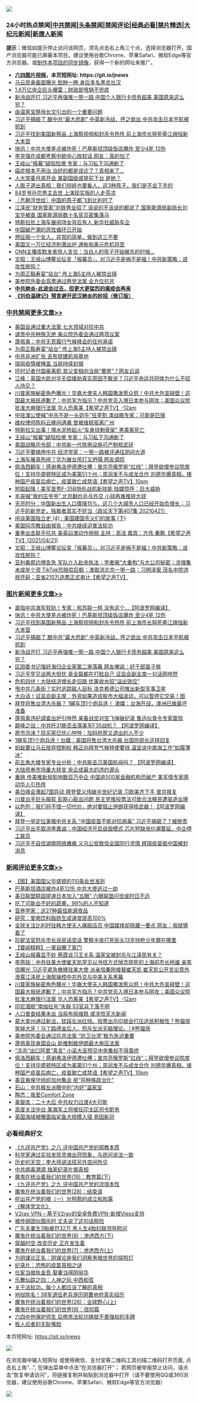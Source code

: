 ![](https://raw.githubusercontent.com/fqnews/bnews/master/64photo/fqnews-qr.jpg)

<div id="tt">
<h3>24小时热点禁闻|<a href="#%E4%B8%AD%E5%85%B1%E7%A6%81%E9%97%BB%E6%9B%B4%E5%A4%9A%E6%96%87%E7%AB%A0">中共禁闻</a>|<a href="#%E5%9B%BE%E7%89%87%E6%96%B0%E9%97%BB%E6%9B%B4%E5%A4%9A%E6%96%87%E7%AB%A0">头条禁闻</a>|<a href="#%E6%96%B0%E9%97%BB%E8%AF%84%E8%AE%BA%E6%9B%B4%E5%A4%9A%E6%96%87%E7%AB%A0">禁闻评论|<a href="#%E5%BF%85%E7%9C%8B%E7%BB%8F%E5%85%B8%E5%A5%BD%E6%96%87">经典必看|<a href="/video.md#%E7%A6%81%E7%89%87%E7%B2%BE%E9%80%89">禁片精选</a>|<a href="https://github.com/fqnews/djy/blob/master/gb/nf1351518.md#1">大纪元新闻</a>|<a href="https://github.com/fqnews/ntdtv/blob/master/gb/prog204.md#1">新唐人新闻</a></h3>
<div><b>提示：</b>微信如提示停止访问该网页，须先点击右上角三个点，选择浏览器打开。国产浏览器可能已屏蔽本项目，建议使用谷歌Chrome、苹果Safari、微软Edge等官方浏览器。或<a href="https://github.com/fqnews/bnews/blob/master/%E5%88%B6%E4%BD%9Cgit%E7%A6%81%E9%97%BB%E9%95%9C%E5%83%8F.md">制作本项目的同步镜像</a>，获得一个新的网址来推广。</div>
<ul>
<li><b><a href="http://d1.bdrive.tk/64.mp4" target="_blank">六四图片视频</a>，本页短网址: https://git.io/jnews</b></li>
<li><a href="/cbnews/20210421/1530767.md">马云现身画面曝光 脸肿一圈 身后多名黑衣壮汉</a></li>
<li><a href="/finance/20210421/1530791.md">1.6万亿央企巨头爆雷：财政部甩锅不兜底</a></li>
<li><a href="/topimagenews/20210421/1530786.md">新冷战开打 习近平再强推一带一路 中国个人银行卡债务超美 美国原来这么穷？</a></li>
<li><a href="/ssgc/20210421/1530870.md">由温家宝祭母长文引出的一个重要问题</a></li>
<li><a href="/topimagenews/20210422/1531040.md">习近平搞砸了 酿中共“最大悲剧” 中英新冷战，呼之欲出 中共攻击日本宇航被抓到</a></li>
<li><a href="/topimagenews/20210422/1531149.md">习近平找到美国新祭品 上海帮视频和封杀令热传 前上海市长猝死牵江绵恒新大本营</a></li>
<li><a href="/topimagenews/20210422/1531203.md">快讯！中共大使差点被炸死！巴基斯坦顶级饭店爆炸 至少4死 12伤</a></li>
<li><a href="/finance/20210422/1531085.md">李克强在成都考察中欧中心放软话 网友：真的怕了</a></li>
<li><a href="/cbnews/20210422/1531317.md">王岐山“报幕”疑陷险境 专家：与习私下沟通断了</a></li>
<li><a href="/health/20210421/1530840.md">癌症根本不用治 治好的都是误诊了？真相来了…</a></li>
<li><a href="/cnnews/20210422/1531289.md">人大常委月底开会 某副国级或提前下台 是她？</a></li>
<li><a href="/lifebaike/20210422/1531152.md">人贩子道出真相：我们拐娃也要看人，这3种孩子，我们是不会下手的</a></li>
<li><a href="/yule/20210421/1530917.md">84岁爷孙恋男主去世 上演现实版的人走茶凉</a></li>
<li><a href="/ssgc/20210422/1531081.md">〖兲朝浮世绘〗中国的燕子都飞到比利时了</a></li>
<li><a href="/comments/20210422/1531222.md">江泽民“财务管家”刘铁男全招了 该说的不该说的都说了 国家能源局副局长刘宝华被查 国家能源局数十名官员密集落马</a></li>
<li><a href="/cnnews/20210421/1530877.md">特斯拉批上海车展闹场女背后有人 新华社威胁车企</a></li>
<li><a href="/finance/20210421/1530912.md">中国破产潮的恶性循环已开始</a></li>
<li><a href="/funmedia/20210422/1531128.md">想征服一个女人，非常的简单，做到这三不要</a></li>
<li><a href="/cnnews/20210421/1530770.md">美国又一万亿经济刺激出炉 通胀和美元危机将至</a></li>
<li><a href="/cnnews/20210422/1531047.md">CNN主播库默发表惊人言论：当白人的孩子开始被杀的时候...</a></li>
<li><a href="/cbnews/20210422/1531147.md">文昭：王岐山博鳌论坛变「报幕员」，对习近平是祸不是福！中共新策略：进攻性脱钩？</a></li>
<li><a href="/cbnews/20210422/1531404.md">为周正毅寿宴“站台” 传上海5主持人被禁出镜</a></li>
<li><a href="/cbnews/20210422/1531083.md">美参院外委会高票通过两党法案 全方位抗共</a></li>
<li><b><a href="/comments/20200211/1275071.md" target="_blank">中共肺炎-此波会过去，但更大更猛烈的瘟疫会再来</a></b></li>
<li><b><a href="/comments/20200207/1272816.md" target="_blank">《刘伯温碑记》预言避开武汉肺炎的妙招（修订版）</a></b></li>
</ul>
</div>

<div class="catlist">
<h3><a href="/cbnews/" target="_blank">中共禁闻</a><span><a href="/cbnews/" target="_blank" rel="nofollow">更多文章>></a></span></h3>
<ul>
<li><a href="/cbnews/20210422/1531504.md" target="_blank">美国会通过重大法案 七大领域对抗中共</a></li>
<li><a href="/cbnews/20210422/1531482.md" target="_blank">谴责中共种族灭绝 美众院外委会通过两项议案</a></li>
<li><a href="/cbnews/20210422/1531465.md" target="_blank">蓬佩奥：中共无意履行气候峰会的任何承诺</a></li>
<li><a href="/cbnews/20210422/1531404.md" target="_blank">为周正毅寿宴“站台” 传上海5主持人被禁出镜</a></li>
<li><a href="/cbnews/20210422/1531392.md" target="_blank">中共非洲扩张 吉布提建航母基地</a></li>
<li><a href="/cbnews/20210422/1531382.md" target="_blank">瑞丽疫情被掩盖 当局持续封城</a></li>
<li><a href="/cbnews/20210422/1531381.md" target="_blank">环时记者付国豪离职 其父变相向当局“要房”？网友讥讽</a></li>
<li><a href="/cbnews/20210422/1531380.md" target="_blank">江峰：英国大砍对华无偿援助真实原因不敢说？习近平命运共同体为什么不招人待见？</a></li>
<li><a href="/comments/20210422/1531376.md" target="_blank">川普家族秘密角色曝光！华裔大使夫人韩国撒泼惹众怒！中共大外宣碰壁！这国最大报纸道歉了；中共军方指示？中共党员入境日本参与网攻；美国众议院批准大麻银行法案 华人恐离美【希望之声TV】-12am</a></li>
<li><a href="/cbnews/20210422/1531374.md" target="_blank">中驻澳公使喊“中共不是一头奶牛”任宰割 澳战略专家：可能是匹狼</a></li>
<li><a href="/cbnews/20210422/1531367.md" target="_blank">维权律师陈科云晚间遇袭 曾被维稳驱离广州</a></li>
<li><a href="/cbnews/20210422/1531338.md" target="_blank">特斯拉又出事！撞水泥桥起火“车身烧剩骨架” 男乘客死亡</a></li>
<li><a href="/cbnews/20210422/1531317.md" target="_blank">王岐山“报幕”疑陷险境 专家：与习私下沟通断了</a></li>
<li><a href="/cbnews/20210422/1531316.md" target="_blank">美国战略司令部：中共新一代核电设施可产制核武钚</a></li>
<li><a href="/cbnews/20210422/1531315.md" target="_blank">习近平要搞垮中共 经济学家：一带一路被评通往阴间大道</a></li>
<li><a href="/cbnews/20210422/1531314.md" target="_blank">上海车展真热闹？华为展台吊灯又坍塌 网友调侃</a></li>
<li><a href="/comments/20210422/1531304.md" target="_blank">佩洛西翻车！感谢弗洛伊德遭吐槽；普京亮俄罗斯“红线“；拜登欲增参议院席位！支持华盛顿特区成为美第51个州；周润发不与成龙合作 刘德华爆真相，接种国产疫苗后病亡，疫苗致亡成禁语【希望之声TV】10pm</a></li>
<li><a href="/cbnews/20210422/1531276.md" target="_blank">短距起降！美军首秀F-35B隐形战机新技能 陆媒惊呼：巨大威胁</a></li>
<li><a href="/cbnews/20210422/1531275.md" target="_blank">毛突喊“我的庄爷爷” 北京翻炒乒乓外交 小球再难推转大球</a></li>
<li><a href="/cbnews/20210422/1531234.md" target="_blank">天亮时分：中国新出生人口骤降15%，这几个大城市人口已经开始负增长；习近平的新党史，独裁者其实不好当（政论天下第407集 20210421）</a></li>
<li><a href="/comments/20210422/1531204.md" target="_blank">闲谈美国独立史 (4) : 美国建国先父们的故事 (下)</a></li>
<li><a href="/cbnews/20210422/1531196.md" target="_blank">美国际宗教自由报告：中共继续迫害法轮功</a></li>
<li><a href="/comments/20210422/1531153.md" target="_blank">重拳出击联手抗共  美英曰澳动作频频  主持：高洁  嘉宾：方伟  秦鹏【希望之声TV】(2021/04/21)</a></li>
<li><a href="/cbnews/20210422/1531147.md" target="_blank">文昭：王岐山博鳌论坛变「报幕员」，对习近平是祸不是福！中共新策略：进攻性脱钩？</a></li>
<li><a href="/comments/20210422/1531129.md" target="_blank">亚利桑那边境告急  军队介入赴命执法；学者揭“大重构”与大公司秘密；涉搜集未成年个资 TikTok恐赔偿巨额；澳取消北京一带一路；习明泽案 茂名中院违规开庭；亚省210万选票正式审计【希望之声TV】</a></li>

</ul>
</div>
<div class="catlist">
<h3><a href="/topimagenews/" target="_blank">图片新闻</a><span><a href="/topimagenews/" target="_blank" rel="nofollow">更多文章>></a></span></h3>
<ul>
<li><a href="/topimagenews/20210422/1531480.md" target="_blank">直指中共海军软肋！专家：和苏联一样 没有这个&#8230;【阿波罗网编译】</a></li>
<li><a href="/topimagenews/20210422/1531203.md" target="_blank">快讯！中共大使差点被炸死！巴基斯坦顶级饭店爆炸 至少4死 12伤</a></li>
<li><a href="/topimagenews/20210422/1531149.md" target="_blank">习近平找到美国新祭品 上海帮视频和封杀令热传 前上海市长猝死牵江绵恒新大本营</a></li>
<li><a href="/topimagenews/20210422/1531040.md" target="_blank">习近平搞砸了 酿中共“最大悲剧” 中英新冷战，呼之欲出 中共攻击日本宇航被抓到</a></li>
<li><a href="/topimagenews/20210421/1530786.md" target="_blank">新冷战开打 习近平再强推一带一路 中国个人银行卡债务超美 美国原来这么穷？</a></li>
<li><a href="/topimagenews/20210421/1530649.md" target="_blank">区团委书记强奸海归企业家案二审落幕 网友嘲讽：好干部苗子嘛</a></li>
<li><a href="/topimagenews/20210421/1530628.md" target="_blank">习近平罕见谈两大担忧 竟全篇都在打脸自己 证监会副主席一句话网哗然</a></li>
<li><a href="/topimagenews/20210421/1530308.md" target="_blank">危机四伏！大陆经济增长走旧路 忧美收水招“溢出效应”</a></li>
<li><a href="/topimagenews/20210420/1529958.md" target="_blank">甩中共几条街？实时追踪敌人目标 洛克希德公司推出新型军事卫星</a></li>
<li><a href="/topimagenews/20210420/1529920.md" target="_blank">大白话！证监会副主席：外资如果造成股市大幅波动，可以暂停它交易！图</a></li>
<li><a href="/topimagenews/20210420/1529731.md" target="_blank">拜登将售台湾大杀器？ 1辆车顶1个炮兵连！ 澳媒：台海开战，澳洲已做最坏准备</a></li>
<li><a href="/topimagenews/20210420/1529710.md" target="_blank">蓬佩奥违纪调查出炉引哗然 美备战空对空飞弹破纪​​录 鲁迅伙食令专家震惊</a></li>
<li><a href="/topimagenews/20210420/1529571.md" target="_blank">巅峰之战：中共歼31能否击落美军F35战机？ 【阿波罗网编译】</a></li>
<li><a href="/topimagenews/20210420/1529557.md" target="_blank">房市泡沫？现买家已忧心忡忡：加码抢房又退出的人不少</a></li>
<li><a href="/topimagenews/20210419/1529130.md" target="_blank">1辆车顶1个炮兵连！台媒：美国将售台湾大杀器 台国防部长这样回复</a></li>
<li><a href="/topimagenews/20210418/1528834.md" target="_blank">蚂蚁要让马云放弃控制权 韩正向拜登气候特使要钱 温宝谈中南海工作“如履薄冰”</a></li>
<li><a href="/topimagenews/20210418/1528814.md" target="_blank">前五角大楼专家专业分析：中共能击沉美国航母吗？ 【阿波罗网编译】</a></li>
<li><a href="/topimagenews/20210418/1528749.md" target="_blank">大陆债券市场重大转变 央企成最大的违约源头</a></li>
<li><a href="/topimagenews/20210418/1528640.md" target="_blank">重磅 传美推新规影响数百万中企 中国逾500家金融机构恐破产 美军情专家感动华人引热传</a></li>
<li><a href="/topimagenews/20210418/1528546.md" target="_blank">美日峰会激起7国异动 拜登菅义伟破半世纪记录 习欧美齐下手 普京报复</a></li>
<li><a href="/topimagenews/20210418/1528510.md" target="_blank">川普出手巨头服软 彭斯心脏出问题 民主党推投票法可致合法移民遭驱逐出境</a></li>
<li><a href="/topimagenews/20210417/1528236.md" target="_blank">以色列：我们将不惜一切代价，绝对要阻止伊朗获得核武器！【阿波罗网编译】</a></li>
<li><a href="/topimagenews/20210417/1528095.md" target="_blank">拜登一举定位美俄中共关系 “中国疫苗不能对抗病毒” 习近平搞砸了？被脱责</a></li>
<li><a href="/topimagenews/20210416/1527678.md" target="_blank">习近平出手取消李嘉诚；中国经济开启自毁模式 芯片短缺涨价潮蔓延，中企停工裁员</a></li>
<li><a href="/topimagenews/20210416/1527579.md" target="_blank">习近平不自信湖南网络瘫痪 义乌公安致信全国同行求情 辉瑞疫苗抵中国被封消息</a></li>

</ul>
</div>
<div class="catlist">
<h3><a href="/comments/" target="_blank">新闻评论</a><span><a href="/comments/" target="_blank" rel="nofollow">更多文章>></a></span></h3>
<ul>
<li><a href="/comments/20210422/1531501.md" target="_blank">【图】美国国父华盛顿的110条处世准则</a></li>
<li><a href="/comments/20210422/1531457.md" target="_blank">巴基斯坦酒店被炸4死12伤 中共大使逃过一劫</a></li>
<li><a href="/comments/20210422/1531425.md" target="_blank">美日联盟稳固提速日本加入“五眼” 六眼联盟问世或时日不远</a></li>
<li><a href="/comments/20210422/1531424.md" target="_blank">吃了可能会不好的蔬果，99%的人不知道</a></li>
<li><a href="/comments/20210422/1531423.md" target="_blank">营养学家：这27种最佳能源食品</a></li>
<li><a href="/comments/20210422/1531422.md" target="_blank">研究：爱喝饮料脂肪生成速度提高100%</a></li>
<li><a href="/comments/20210422/1531398.md" target="_blank">全球关注比利时驻韩大使夫人痛殴店员 中国媒体却隐藏一要点 网友：我就猜着了</a></li>
<li><a href="/comments/20210422/1531394.md" target="_blank">珍妮法官怒斥市长说屁话空话 警察半夜打死街头13岁持枪少年罪在哪里</a></li>
<li><a href="/comments/20210422/1531386.md" target="_blank">【要闻精粹】一掌自曝了家门</a></li>
<li><a href="/comments/20210422/1531383.md" target="_blank">王岐山报幕显不妙 蔡霞谈习王关系 温家宝被封杀与江泽民有关？</a></li>
<li><a href="/comments/20210422/1531378.md" target="_blank">李燕铭：中共驻美大使崔天凯罕见以书信方式悼念猝死的上海前市长杨雄 亲笔信曝光 习近平紧急撤换驻美大使 派亲信秦刚接替崔天凯 崔天凯公开言论意外泄露江泽民上海帮操控中共外交与中美关系黑幕</a></li>
<li><a href="/comments/20210422/1531376.md" target="_blank">川普家族秘密角色曝光！华裔大使夫人韩国撒泼惹众怒！中共大外宣碰壁！这国最大报纸道歉了；中共军方指示？中共党员入境日本参与网攻；美国众议院批准大麻银行法案 华人恐离美【希望之声TV】-12am</a></li>
<li><a href="/comments/20210422/1531373.md" target="_blank">印尼潜舰“南伽拉号”失联 53官兵下落不明</a></li>
<li><a href="/comments/20210422/1531352.md" target="_blank">人口普查结果未出 当局布局维稳 或涉惊天大新闻</a></li>
<li><a href="/comments/20210422/1531339.md" target="_blank">蒙大拿州通过新法，猛踩左派红线。投票出示ID就会打压选民积极性？熊猫侠笑掉大牙！马丁路德金后人，怒斥左派无脑理论。│#熊猫侠</a></li>
<li><a href="/comments/20210422/1531333.md" target="_blank">美参院外委会通过抗共法案 “防卫台湾”极为急迫重要</a></li>
<li><a href="/comments/20210422/1531332.md" target="_blank">蓬佩奥现身国会山 助推制裁伊朗最大施压法案</a></li>
<li><a href="/comments/20210422/1531323.md" target="_blank">“冻杀”出口阿里“真言” 小巫大巫预见中央集权不得善终</a></li>
<li><a href="/comments/20210422/1531304.md" target="_blank">佩洛西翻车！感谢弗洛伊德遭吐槽；普京亮俄罗斯“红线“；拜登欲增参议院席位！支持华盛顿特区成为美第51个州；周润发不与成龙合作 刘德华爆真相，接种国产疫苗后病亡，疫苗致亡成禁语【希望之声TV】10pm</a></li>
<li><a href="/comments/20210422/1531302.md" target="_blank">美亚裔保守组织加州集会 拒“将种族政治化”</a></li>
<li><a href="/comments/20210422/1531286.md" target="_blank">石山：中共极左派眼中的“内奸”温家宝</a></li>
<li><a href="/comments/20210422/1531285.md" target="_blank">陶杰：我爱Comfort Zone</a></li>
<li><a href="/comments/20210422/1531272.md" target="_blank">美智库：二十大后 中共权力过渡4大可能</a></li>
<li><a href="/comments/20210422/1531251.md" target="_blank">高度关注中台 美海军上将接任印太区司令职务</a></li>
<li><a href="/comments/20210422/1531243.md" target="_blank">英国海域被曝面临鲨鱼大规模入侵 竟因新冠</a></li>

</ul>
</div>

<div class="catlist">
<h3>必看经典好文</h3>
<ul>
<li><a href="/bookonline/20131116/201047.md" target="_blank">《九评共产党》之八 评中国共产党的邪教本质</a></li>
<li><a href="/comments/20200921/1400587.md" target="_blank">科学家通过实验发现灵魂出窍现象，与民间说法一致</a></li>
<li><a href="/tculture/20121025/73064.md" target="_blank">历史的天空：李大师讲法班另外空间所见</a></li>
<li><a href="/ccpdope/20200412/1311165.md" target="_blank">中共病毒溯源 独家纪录片揭真相</a></li>
<li><a href="/comments/20180716/972458.md" target="_blank">魔鬼在统治着我们的世界(19)：教育篇(下)</a></li>
<li><a href="/bookonline/20131116/201045.md" target="_blank">《九评共产党》之九 评中国共产党的流氓本性</a></li>
<li><a href="/comments/20181228/1054609.md" target="_blank">魔鬼在统治着我们的世界(28)：结束语</a></li>
<li><a href="/comments/20200629/1352460.md" target="_blank">挖出共产党的根（一）光照帮的成立和败露</a></li>
<li><a href="/bookwiki/20130610/138400.md" target="_blank">《解体党文化》</a></li>
<li><a href="/comments/20210402/1257608.md" target="_blank">V2ray VPN &#8211; 基于V2ray的安卓免费VPN-新增Vless支持</a></li>
<li><a href="/cbnews/20210331/1516754.md" target="_blank">被传销团伙围杀时 丈夫说了这句话脱险</a></li>
<li><a href="/cbnews/20200611/1343037.md" target="_blank">广东夫妻生3胎被罚32万 黑人生4胎妇联领导慰问</a></li>
<li><a href="/topimagenews/20180527/948714.md" target="_blank">魔鬼在统治着我们的世界(8)：渗透西方(下)</a></li>
<li><a href="/comments/20200626/1259925.md" target="_blank">穿越时空 改变历史 正在发生着</a></li>
<li><a href="/topimagenews/20180527/948369.md" target="_blank">魔鬼在统治着我们的世界(7)：渗透西方(上)</a></li>
<li><a href="/comments/20201031/1423298.md" target="_blank">为阴谋论正名：阴谋论是我们洞察黑暗世界的探照灯</a></li>
<li><a href="/topimagenews/20180408/925060.md" target="_blank">纪录片：恐怖的疫苗真相之谜</a></li>
<li><a href="/lifebaike/20161111/612348.md" target="_blank">仕宦当做执金吾 娶妻当得阴丽华</a></li>
<li><a href="/tculture/20190101/791144.md" target="_blank">乐舞仙踪之四：人神之际 中西和弦</a></li>
<li><a href="/topimagenews/20161125/619230.md" target="_blank">关于法轮功，每个人都应该了解的真相</a></li>
<li><a href="/cbnews/20200531/1337381.md" target="_blank">地狱除名！38军退伍老兵游历阴曹地府真实经历</a></li>
<li><a href="/comments/20181210/1044798.md" target="_blank">魔鬼在统治着我们的世界(26)：全球野心(上)</a></li>
<li><a href="/topimagenews/20180529/949649.md" target="_blank">魔鬼在统治着我们的世界(9)：信仰篇</a></li>
<li><a href="/comments/20200926/1403542.md" target="_blank">六四中他保护师生 后修炼法轮功铸就不畏强权的丰碑</a></li>
<li><a href="/comments/20200606/783250.md" target="_blank">牲人论者的无耻嘴脸</a></li>

</ul>
</div>

本页短网址: https://git.io/jnews

![](https://raw.githubusercontent.com/fqnews/bnews/master/64photo/fqnews-qr.jpg)

在浏览器中输入短网址 或使用微信、支付宝等二维码工具扫描二维码打开页面, 点击右上角"...", 在弹出菜单中点击“在浏览器打开”； 若网页被举报禁止访问，请点击“恢复申请访问”，将链接复制并粘贴到浏览器中打开（请不要使用QQ或360浏览器，建议使用谷歌Chrome、苹果Safari、微软Edge等官方浏览器）

![](https://raw.githubusercontent.com/fqnews/bnews/master/64photo/wx.jpg)